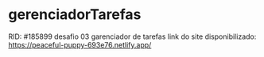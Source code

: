 # gerenciadorTarefas
RID: #185899 desafio 03 garenciador de tarefas
link do site disponibilizado:  https://peaceful-puppy-693e76.netlify.app/
